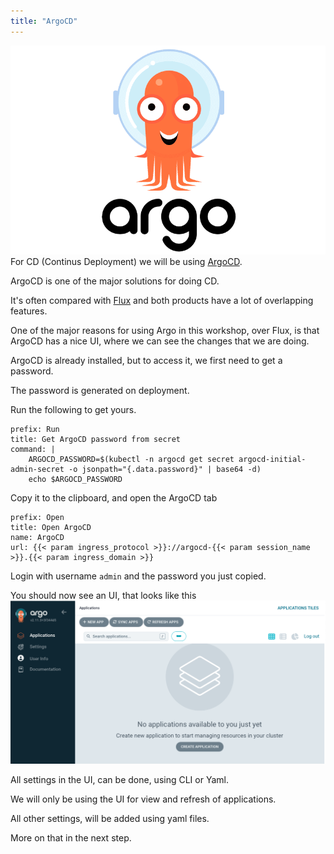 ```yaml
---
title: "ArgoCD"
---
```

![argocd_logo](1.png)
For CD (Continus Deployment) we will be using [ArgoCD](https://argoproj.github.io/cd/).

ArgoCD is one of the major solutions for doing CD.

It's often compared with [Flux](https://fluxcd.io) and both products have a lot of overlapping features.

One of the major reasons for using Argo in this workshop, over Flux, is that ArgoCD has a nice UI, where we can see the changes that we are doing.

ArgoCD is already installed, but to access it, we first need to get a password.

The password is generated on deployment.

Run the following to get yours.

```terminal:execute
prefix: Run
title: Get ArgoCD password from secret
command: |
    ARGOCD_PASSWORD=$(kubectl -n argocd get secret argocd-initial-admin-secret -o jsonpath="{.data.password}" | base64 -d)
    echo $ARGOCD_PASSWORD
```

Copy it to the clipboard, and open the ArgoCD tab

```dashboard:reload-dashboard
prefix: Open
title: Open ArgoCD
name: ArgoCD
url: {{< param ingress_protocol >}}://argocd-{{< param session_name >}}.{{< param ingress_domain >}}
```

Login with username `admin` and the password you just copied.

You should now see an UI, that looks like this
![UI](2.png)

All settings in the UI, can be done, using CLI or Yaml.

We will only be using the UI for view and refresh of applications.

All other settings, will be added using yaml files.

More on that in the next step.
